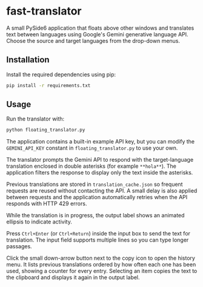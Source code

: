 # fast-translator

A small PySide6 application that floats above other windows and translates
text between languages using Google's Gemini generative language API. Choose
the source and target languages from the drop-down menus.

## Installation

Install the required dependencies using pip:

```bash
pip install -r requirements.txt
```

## Usage

Run the translator with:

```bash
python floating_translator.py
```

The application contains a built-in example API key, but you can modify the
`GEMINI_API_KEY` constant in `floating_translator.py` to use your own.

The translator prompts the Gemini API to respond with the target-language
translation enclosed in double asterisks (for example `**hola**`).
The application filters the response to display only the text inside the
asterisks.

Previous translations are stored in `translation_cache.json` so frequent
requests are reused without contacting the API. A small delay is also applied
between requests and the application automatically retries when the API
responds with HTTP 429 errors.

While the translation is in progress, the output label shows an animated
ellipsis to indicate activity.

Press `Ctrl+Enter` (or `Ctrl+Return`) inside the input box to send the text
for translation. The input field supports multiple lines so you can type
longer passages.

Click the small down-arrow button next to the copy icon to open the history
menu. It lists previous translations ordered by how often each one has been
used, showing a counter for every entry. Selecting an item copies the text to
the clipboard and displays it again in the output label.
